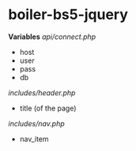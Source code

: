 # boiler-bs5-jquery

**Variables**
_api/connect.php_
- host
- user
- pass
- db

_includes/header.php_
- title (of the page)

_includes/nav.php_
- nav_item
